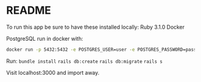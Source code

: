 # README

To run this app be sure to have these installed locally:
Ruby 3.1.0
Docker

PostgreSQL run in docker with:

```bash
docker run -p 5432:5432 -e POSTGRES_USER=user -e POSTGRES_PASSWORD=password -e POSTGRES_DB=sentia_practice_development postgres:13.4
```

Run:
`bundle install`
`rails db:create`
`rails db:migrate`
`rails s`

Visit localhost:3000 and import away.
